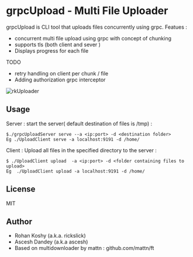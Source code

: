 # grpcUpload - Multi File Uploader

grpcUpload is CLI tool that uploads files concurrently using grpc.
Featues :
*  concurrent multi file upload using  grpc with concept of chunking
* supports tls (both client and sever )
* Displays progress for each file

TODO
* retry handling on client per chunk / file
* Adding authorization grpc interceptor

![rkUploader](https://raw.githubusercontent.com/rickslick/grpcUpload/master/recording.gif)
## Usage

Server : start the server( default destination of files is /tmp)  :

```
$./grpcUploadServer serve --a <ip:port> -d <destination folder>
Eg ./UploadClient serve -a localhost:9191 -d /home/
```

Client : Upload all files in the specified directory to the server  :

```
$ ./UploadClient upload  -a <ip:port> -d <folder containing files to upload>   
Eg  ./UploadClient upload -a localhost:9191 -d /home/
```

## License

MIT

## Author

* Rohan Koshy (a.k.a. rickslick)
* Ascesh Dandey (a.k.a ascesh)
* Based on multidownloader by mattn :  github.com/mattn/ft

